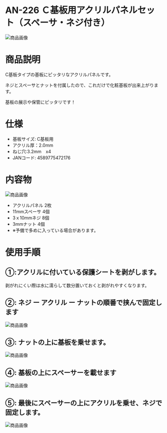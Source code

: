 # AN-226 Ｃ基板用アクリルパネルセット（スペーサ・ネジ付き）

![商品画像](./img/1024x1024/DSC_4278-2.png)

# 商品説明

C基板タイプの基板にピッタリなアクリルパネルです。

ネジとスペーサとナットを付属したので、これだけで化粧基板が出来上がります。

基板の展示や保管にピッタリです！


# 仕様

- 基板サイズ: C基板用
- アクリル厚：2.0mm
- ねじ穴:3.2mm　x4
- JANコード: 4589775472176	

# 内容物

![商品画像](./img/640x640/DSC_4266.png)

- アクリルパネル    2枚
- 11mmスペーサ      4個
- 3ｘ10mmネジ       8個
- 3mmナット         4個
- ※予備で多めに入っている場合があります。

# 使用手順

## ①:アクリルに付いている保護シートを剥がします。

   剥がれにくい際は水に濡らして数分置いておくと剥がれやすくなります。


## ②: ネジ ー アクリル ー ナットの順番で挟んで固定します

![商品画像](./img/640x640/DSC_4271.png)

## ③: ナットの上に基板を乗せます。

![商品画像](./img/640x640/DSC_4273.png)

## ④: 基板の上にスペーサーを載せます

![商品画像](./img/640x640/DSC_4274.png)

## ⑤: 最後にスペーサーの上にアクリルを乗せ、ネジで固定します。

![商品画像](./img/640x640/DSC_4278.png)


